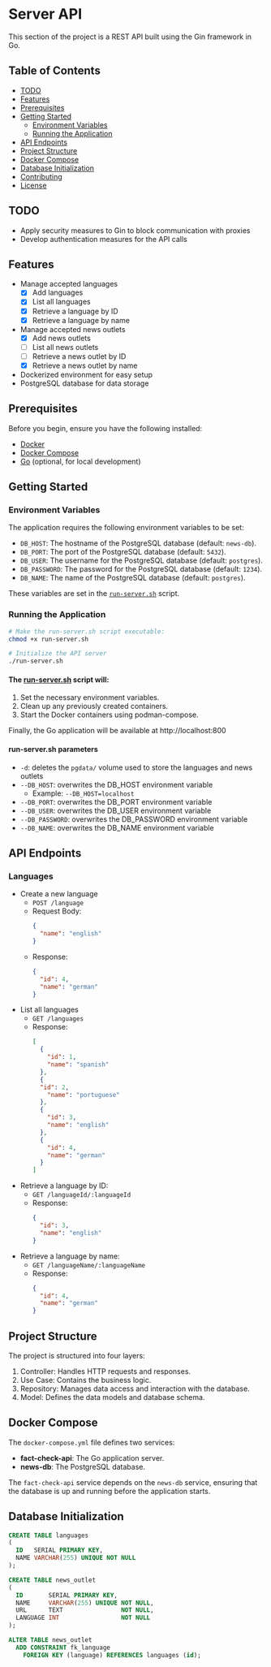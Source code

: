 # Server API

This section of the project is a REST API built using the Gin framework in Go.

## Table of Contents

- [TODO](#todo)
- [Features](#features)
- [Prerequisites](#prerequisites)
- [Getting Started](#getting-started)
    - [Environment Variables](#environment-variables)
    - [Running the Application](#running-the-application)
- [API Endpoints](#api-endpoints)
- [Project Structure](#project-structure)
- [Docker Compose](#docker-compose)
- [Database Initialization](#database-initialization)
- [Contributing](#contributing)
- [License](#license)

## TODO

- Apply security measures to Gin to block communication with proxies
- Develop authentication measures for the API calls

## Features

- Manage accepted languages
    - [x] Add languages
    - [x] List all languages
    - [x] Retrieve a language by ID
    - [x] Retrieve a language by name
- Manage accepted news outlets
    - [x] Add news outlets
    - [ ] List all news outlets
    - [ ] Retrieve a news outlet by ID
    - [x] Retrieve a news outlet by name
- Dockerized environment for easy setup
- PostgreSQL database for data storage

## Prerequisites

Before you begin, ensure you have the following installed:

- [Docker](https://docs.docker.com/get-docker/)
- [Docker Compose](https://docs.docker.com/compose/install/)
- [Go](https://golang.org/doc/install) (optional, for local development)

## Getting Started

### Environment Variables

The application requires the following environment variables to be set:

- `DB_HOST`: The hostname of the PostgreSQL database (default: `news-db`).
- `DB_PORT`: The port of the PostgreSQL database (default: `5432`).
- `DB_USER`: The username for the PostgreSQL database (default: `postgres`).
- `DB_PASSWORD`: The password for the PostgreSQL database (default: `1234`).
- `DB_NAME`: The name of the PostgreSQL database (default: `postgres`).

These variables are set in the [`run-server.sh`](run-server.sh) script.

### Running the Application

```bash
# Make the run-server.sh script executable:
chmod +x run-server.sh

# Initialize the API server
./run-server.sh
```

#### The [run-server.sh](run-server.sh) script will:

1. Set the necessary environment variables.
2. Clean up any previously created containers.
3. Start the Docker containers using podman-compose.

Finally, the Go application will be available at http://localhost:800

#### run-server.sh parameters

- `-d`: deletes the `pgdata/` volume used to store the languages and news outlets
- `--DB_HOST`: overwrites the DB_HOST environment variable
    - Example: `--DB_HOST=localhost`
- `--DB_PORT`: overwrites the DB_PORT environment variable
- `--DB_USER`: overwrites the DB_USER environment variable
- `--DB_PASSWORD`: overwrites the DB_PASSWORD environment variable
- `--DB_NAME`: overwrites the DB_NAME environment variable

## API Endpoints

### Languages

- Create a new language
    - `POST /language`
    - Request Body:
      ```json
      {
        "name": "english"
      }
      ```
    - Response:
      ```json
      {
        "id": 4,
        "name": "german"
      }
      ```
- List all languages
    - `GET /languages`
    - Response:
      ```json
      [
        {
          "id": 1,
          "name": "spanish"
        },
        {
        "id": 2,
          "name": "portuguese"
        },
        {
          "id": 3,
          "name": "english"
        },
        {
          "id": 4,
          "name": "german"
        }
      ]
      ```
- Retrieve a language by ID:
    - `GET /languageId/:languageId`
    - Response:
      ```json
      {
        "id": 3,
        "name": "english"
      }
      ```
- Retrieve a language by name:
    - `GET /languageName/:languageName`
    - Response:
      ```json
      {
        "id": 4,
        "name": "german"
      }
      ```


## Project Structure

The project is structured into four layers:

1. Controller: Handles HTTP requests and responses.
2. Use Case: Contains the business logic.
3. Repository: Manages data access and interaction with the database.
4. Model: Defines the data models and database schema.

## Docker Compose

The `docker-compose.yml` file defines two services:

- **fact-check-api**: The Go application server.
- **news-db**: The PostgreSQL database.

The `fact-check-api` service depends on the `news-db` service, ensuring that the database is up and running before the
application starts.

## Database Initialization

```sql
CREATE TABLE languages
(
  ID   SERIAL PRIMARY KEY,
  NAME VARCHAR(255) UNIQUE NOT NULL
);

CREATE TABLE news_outlet
(
  ID       SERIAL PRIMARY KEY,
  NAME     VARCHAR(255) UNIQUE NOT NULL,
  URL      TEXT                NOT NULL,
  LANGUAGE INT                 NOT NULL
);

ALTER TABLE news_outlet
  ADD CONSTRAINT fk_language
    FOREIGN KEY (language) REFERENCES languages (id);
```

